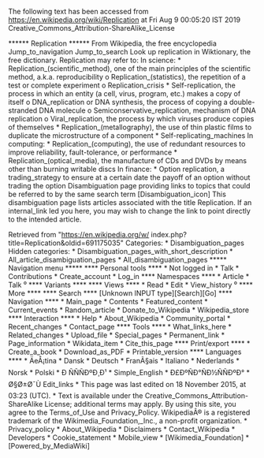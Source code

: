 The following text has been accessed from https://en.wikipedia.org/wiki/Replication at Fri Aug 9 00:05:20 IST 2019
Creative_Commons_Attribution-ShareAlike_License




















****** Replication ******
From Wikipedia, the free encyclopedia
Jump_to_navigation Jump_to_search
 Look up replication in Wiktionary, the free dictionary.
Replication may refer to:
In science:
    * Replication_(scientific_method), one of the main principles of the
      scientific method, a.k.a. reproducibility
          o Replication_(statistics), the repetition of a test or complete
            experiment
          o Replication_crisis
    * Self-replication, the process in which an entity (a cell, virus, program,
      etc.) makes a copy of itself
          o DNA_replication or DNA synthesis, the process of copying a double-
            stranded DNA molecule
          o Semiconservative_replication, mechanism of DNA replication
          o Viral_replication, the process by which viruses produce copies of
            themselves
    * Replication_(metallography), the use of thin plastic films to duplicate
      the microstructure of a component
    * Self-replicating_machines
In computing:
    * Replication_(computing), the use of redundant resources to improve
      reliability, fault-tolerance, or performance
    * Replication_(optical_media), the manufacture of CDs and DVDs by means
      other than burning writable discs
In finance:
    * Option replication, a trading_strategy to ensure at a certain date the
      payoff of an option without trading the option
                      Disambiguation page providing links to topics that could
                      be referred to by the same search term
[Disambiguation_icon] This disambiguation page lists articles associated with
                      the title Replication.
                      If an internal_link led you here, you may wish to change
                      the link to point directly to the intended article.

Retrieved from "https://en.wikipedia.org/w/
index.php?title=Replication&oldid=691175035"
Categories:
    * Disambiguation_pages
Hidden categories:
    * Disambiguation_pages_with_short_description
    * All_article_disambiguation_pages
    * All_disambiguation_pages
***** Navigation menu *****
**** Personal tools ****
    * Not logged in
    * Talk
    * Contributions
    * Create_account
    * Log_in
**** Namespaces ****
    * Article
    * Talk
⁰
**** Variants ****
**** Views ****
    * Read
    * Edit
    * View_history
⁰
**** More ****
**** Search ****
[Unknown INPUT type][Search][Go]
**** Navigation ****
    * Main_page
    * Contents
    * Featured_content
    * Current_events
    * Random_article
    * Donate_to_Wikipedia
    * Wikipedia_store
**** Interaction ****
    * Help
    * About_Wikipedia
    * Community_portal
    * Recent_changes
    * Contact_page
**** Tools ****
    * What_links_here
    * Related_changes
    * Upload_file
    * Special_pages
    * Permanent_link
    * Page_information
    * Wikidata_item
    * Cite_this_page
**** Print/export ****
    * Create_a_book
    * Download_as_PDF
    * Printable_version
**** Languages ****
    * ÄeÅ¡tina
    * Dansk
    * Deutsch
    * FranÃ§ais
    * Italiano
    * Nederlands
    * Norsk
    * Polski
    * Ð ÑÑÑÐºÐ¸Ð¹
    * Simple_English
    * Ð£ÐºÑÐ°ÑÐ½ÑÑÐºÐ°
    * Ø§Ø±Ø¯Ù
Edit_links
    * This page was last edited on 18 November 2015, at 03:23 (UTC).
    * Text is available under the Creative_Commons_Attribution-ShareAlike
      License; additional terms may apply. By using this site, you agree to the
      Terms_of_Use and Privacy_Policy. WikipediaÂ® is a registered trademark of
      the Wikimedia_Foundation,_Inc., a non-profit organization.
    * Privacy_policy
    * About_Wikipedia
    * Disclaimers
    * Contact_Wikipedia
    * Developers
    * Cookie_statement
    * Mobile_view
    * [Wikimedia_Foundation]
    * [Powered_by_MediaWiki]
